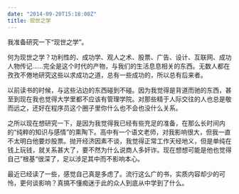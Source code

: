 ```yaml
---
date: "2014-09-20T15:18:00Z"
title: 现世之学
---
```



我准备研究一下“现世之学”。

何为现世之学？功利性的、成功学、观人之术、股票、广告、设计、互联网、成功人物传记……完全是这个时代的产物，与我们的生活息息相关的东西。无数人都在孜孜不倦地研究这些以求成功之道，总有一些成功的，所以总有后来者。


以前读书的时候，与这些沾边的东西碰到不碰。因为我觉得是背道而驰的东西，甚至到现在我也觉得大学里都不应该有管理学院。对那些精于人际交往的人也总是敬而远之，还好在程序员这个圈子里你什么也不会也没什么关系。

之所以现在想研究一下，是因为我觉得我已经有些充足的准备，在那么长时间内的“纯粹的知识与感情”的熏陶下。高中有一个语文老师，对我影响很大，但我一直不太明白他要炒股票。抛开经济因素不谈，我觉得正常工作天经地义，但是单纯在钱上玩钱，就关系甚大了，要不然为什么说商人多奸诈。现在想想可能是他也觉得自己”根基“很深了，足以涉足其中而不影响本心。

最近已经读了一些，感觉自己真是多虑了。流行这么广的书，实质内容却少的可怜，更何谈影响？真搞不懂痴迷于此的众人到底从中学到了什么。


